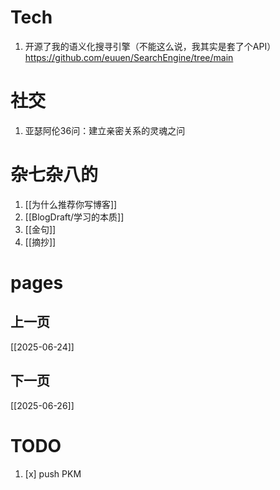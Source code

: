 # Tech
1. 开源了我的语义化搜寻引擎（不能这么说，我其实是套了个API） https://github.com/euuen/SearchEngine/tree/main

# 社交
1. 亚瑟阿伦36问：建立亲密关系的灵魂之问

# 杂七杂八的
1. [[为什么推荐你写博客]]
2. [[BlogDraft/学习的本质]]
3. [[金句]]
4. [[摘抄]]

# pages

## 上一页
[[2025-06-24]]
## 下一页
[[2025-06-26]]
# TODO
1. [x] push PKM